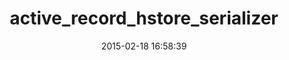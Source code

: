 ---
layout: post
title:  "active_record_hstore_serializer"
repo:   "ruckus/active_record_hstore_serializer"
date:   2015-02-18 16:58:39
gemurl: https://github.com/ruckus/active_record_hstore_serializer
---